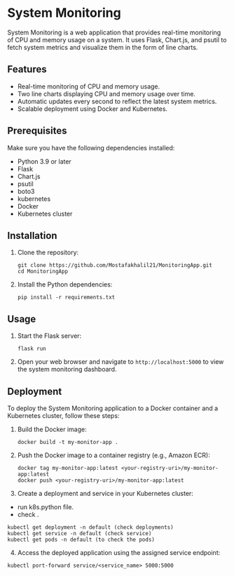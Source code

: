 
# System Monitoring

System Monitoring is a web application that provides real-time monitoring of CPU and memory usage on a system. It uses Flask, Chart.js, and psutil to fetch system metrics and visualize them in the form of line charts.

## Features

- Real-time monitoring of CPU and memory usage.
- Two line charts displaying CPU and memory usage over time.
- Automatic updates every second to reflect the latest system metrics.
- Scalable deployment using Docker and Kubernetes.

## Prerequisites

Make sure you have the following dependencies installed:

- Python 3.9 or later
- Flask
- Chart.js
- psutil
- boto3
- kubernetes
- Docker 
- Kubernetes cluster

## Installation

1. Clone the repository:

   ```
   git clone https://github.com/Mostafakhalil21/MonitoringApp.git
   cd MonitoringApp
   ```

2. Install the Python dependencies:

   ```
   pip install -r requirements.txt
   ```

## Usage

1. Start the Flask server:

   ```
   flask run
   ```

2. Open your web browser and navigate to `http://localhost:5000` to view the system monitoring dashboard.

## Deployment

To deploy the System Monitoring application to a Docker container and a Kubernetes cluster, follow these steps:

1. Build the Docker image:

   ```
   docker build -t my-monitor-app .
   ```

2. Push the Docker image to a container registry (e.g., Amazon ECR):

   ```
   docker tag my-monitor-app:latest <your-registry-uri>/my-monitor-app:latest
   docker push <your-registry-uri>/my-monitor-app:latest
   ```

3. Create a deployment and service in your Kubernetes cluster:

- run k8s.python file.
- check .
```
kubectl get deployment -n default (check deployments)
kubectl get service -n default (check service)
kubectl get pods -n default (to check the pods)
```

4. Access the deployed application using the assigned service endpoint:

```
kubectl port-forward service/<service_name> 5000:5000
```
